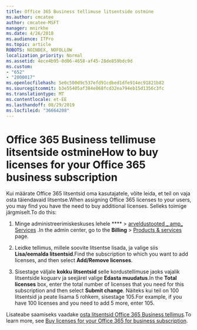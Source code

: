 ```yaml
---
title: Office 365 Business tellimuse litsentside ostmine
ms.author: cmcatee
author: cmcatee-MSFT
manager: mnirkhe
ms.date: 4/26/2018
ms.audience: ITPro
ms.topic: article
ROBOTS: NOINDEX, NOFOLLOW
localization_priority: Normal
ms.assetid: 4ece4b95-0d06-4658-af45-28de859bdc9d
ms.custom:
- "652"
- "2000017"
ms.openlocfilehash: 5e0c500d9c537efd91cdbed1dfe914ec91821b82
ms.sourcegitcommit: b3e55405af384e868fcd32ea794eb15d1356c3fc
ms.translationtype: MT
ms.contentlocale: et-EE
ms.lasthandoff: 08/29/2019
ms.locfileid: "36664208"
---
```

# <a name="how-to-buy-licenses-for-your-office-365-business-subscription"></a><span data-ttu-id="287cc-102">Office 365 Business tellimuse litsentside ostmine</span><span class="sxs-lookup"><span data-stu-id="287cc-102">How to buy licenses for your Office 365 business subscription</span></span>

<span data-ttu-id="287cc-103">Kui määrate Office 365 litsentsid oma kasutajatele, võite leida, et teil on vaja osta täiendavaid litsentse.</span><span class="sxs-lookup"><span data-stu-id="287cc-103">When assigning Office 365 licenses to your users, you may find you have the need to buy additional licenses.</span></span> <span data-ttu-id="287cc-104">Selleks toimige järgmiselt.</span><span class="sxs-lookup"><span data-stu-id="287cc-104">To do this:</span></span>
  
1. <span data-ttu-id="287cc-105">Minge administreerimiskeskuses lehele \*\*\*\* \> [arveldustooted _ amp_ Services](https://go.microsoft.com/fwlink/p/?linkid=842054) .</span><span class="sxs-lookup"><span data-stu-id="287cc-105">In the admin center, go to the **Billing** \> [Products & services](https://go.microsoft.com/fwlink/p/?linkid=842054) page.</span></span>

2. <span data-ttu-id="287cc-106">Leidke tellimus, millele soovite litsentse lisada, ja valige siis **Lisa/eemalda litsentsid**.</span><span class="sxs-lookup"><span data-stu-id="287cc-106">Find the subscription to which you want to add licenses, and then select **Add/Remove licenses**.</span></span>

3. <span data-ttu-id="287cc-107">Sisestage väljale **kokku litsentsid** selle kordustellimuse jaoks vajalik litsentside koguarv ja seejärel valige **Edasta muudatus**.</span><span class="sxs-lookup"><span data-stu-id="287cc-107">In the **Total licenses** box, enter the total number of licenses that you need for this subscription and then select **Submit change**.</span></span> <span data-ttu-id="287cc-108">Näiteks kui teil on 100 litsentsid ja peate lisama 5 rohkem, sisestage 105.</span><span class="sxs-lookup"><span data-stu-id="287cc-108">For example, if you have 100 licenses and you need to add 5 more, enter 105.</span></span>

<span data-ttu-id="287cc-109">Lisateabe saamiseks vaadake [osta litsentsid Office 365 Business tellimus](https://docs.microsoft.com/office365/admin/subscriptions-and-billing/buy-licenses).</span><span class="sxs-lookup"><span data-stu-id="287cc-109">To learn more, see [Buy licenses for your Office 365 for business subscription](https://docs.microsoft.com/office365/admin/subscriptions-and-billing/buy-licenses).</span></span>